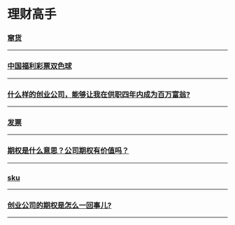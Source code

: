 理财高手
=======

### [窜货](bugsell)

---

### [中国福利彩票双色球](double-chromosphere)

---

### [什么样的创业公司，能够让我在供职四年内成为百万富翁?](hire-for-millionaire)

---

### [发票](invoice)

---

### [期权是什么意思？公司期权有价值吗？](option)

---

### [sku](sku)

---

### [创业公司的期权是怎么一回事儿?](venture-company-option)

---
